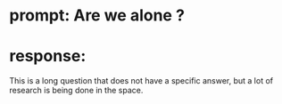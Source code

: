 # prompt: Are we alone ?
# response:

This is a long question that does not have a specific answer, but a lot of research is being done in the space.